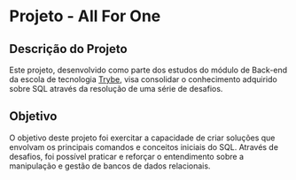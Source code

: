 # Projeto - All For One

## Descrição do Projeto

Este projeto, desenvolvido como parte dos estudos do módulo de Back-end da escola de tecnologia [Trybe](https://www.betrybe.com/), visa consolidar o conhecimento adquirido sobre SQL através da resolução de uma série de desafios.

## Objetivo

O objetivo deste projeto foi exercitar a capacidade de criar soluções que envolvam os principais comandos e conceitos iniciais do SQL. Através de desafios, foi possível praticar e reforçar o entendimento sobre a manipulação e gestão de bancos de dados relacionais.
